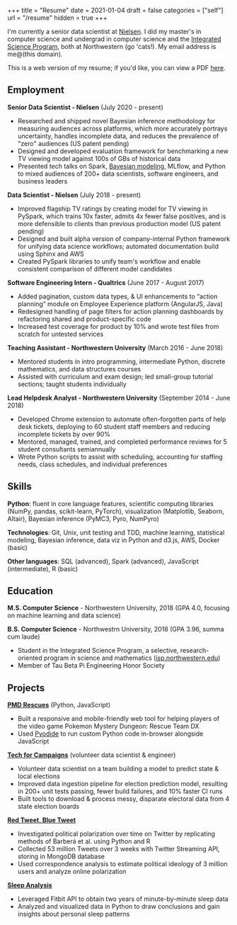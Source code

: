 +++
title = "Resume"
date = 2021-01-04
draft = false
categories = ["self"]
url = "/resume"
hidden = true
+++

<style type="text/css">.rich-text li {line-height: 1.5;}</style>

I'm currently a senior data scientist at [Nielsen](https://www.nielsen.com/us/en/solutions/nielsen-global-media/). I did my master's in computer science and undergrad in computer science and the [Integrated Science Program](httpqs://www.isp.northwestern.edu/), both at Northwestern (go 'cats!). My email address is me@(this domain).

<!--more-->

This is a web version of my resume; if you'd like, you can view a PDF [here](/resume.pdf).


## Employment
**Senior Data Scientist - Nielsen** (July 2020 - present)
 * Researched and shipped novel Bayesian inference methodology for measuring audiences across platforms, which more accurately portrays uncertainty, handles incomplete data, and reduces the prevalence of "zero" audiences (US patent pending)
 * Designed and developed evaluation framework for benchmarking a new TV viewing model against 100s of GBs of historical data
 * Presented tech talks on Spark, [Bayesian modeling](https://www.youtube.com/watch?v=v0PiWcnEpiw), MLflow, and Python to mixed audiences of 200+ data scientists, software engineers, and business leaders

**Data Scientist - Nielsen** (July 2018 - present)
 * Improved flagship TV ratings by creating model for TV viewing in PySpark, which trains 10x faster, admits 4x fewer false positives, and is more defensible to clients than previous production model (US patent pending)
 * Designed and built alpha version of company-internal Python framework for unifying data science workflows; automated documentation build using Sphinx and AWS
 * Created PySpark libraries to unify team's workflow and enable consistent comparison of different model candidates

**Software Engineering Intern - Qualtrics** (June 2017 - August 2017)
 * Added pagination, custom data types, & UI enhancements to “action planning” module on Employee Experience platform (AngularJS, Java)
 * Redesigned handling of page filters for action planning dashboards by refactoring shared and product-specific code
 * Increased test coverage for product by 10% and wrote test files from scratch for untested services

**Teaching Assistant - Northwestern University** (March 2016 - June 2018)
 * Mentored students in intro programming, intermediate Python, discrete mathematics, and data structures courses
 * Assisted with curriculum and exam design; led small-group tutorial sections; taught students individually

**Lead Helpdesk Analyst - Northwestern University**	(September 2014 - June 2018)
 * Developed Chrome extension to automate often-forgotten parts of help desk tickets, deploying to 60 student staff members and reducing incomplete tickets by over 90%
 * Mentored, managed, trained, and completed performance reviews for 5 student consultants semiannually
 * Wrote Python scripts to assist with scheduling, accounting for staffing needs, class schedules, and individual preferences


## Skills
**Python**: fluent in core language features, scientific computing libraries (NumPy, pandas, scikit-learn, PyTorch), visualization (Matplotlib, Seaborn, Altair), Bayesian inference (PyMC3, Pyro, NumPyro)

**Technologies**: Git, Unix, unit testing and TDD, machine learning, statistical modeling, Bayesian inference, data viz in Python and d3.js, AWS, Docker (basic)

**Other languages**: SQL (advanced), Spark (advanced), JavaScript (intermediate), R (basic)


## Education
**M.S. Computer Science** - Northwestern University, 2018 (GPA 4.0, focusing on machine learning and data science)

**B.S. Computer Science** - Northwestrn University, 2018 (GPA 3.96, summa cum laude)
 * Student in the Integrated Science Program, a selective, research-oriented program in science and mathematics ([isp.northwestern.edu](https://www.isp.northwestern.edu/))
 * Member of Tau Beta Pi Engineering Honor Society


## Projects
**[PMD Rescues](https://tusharc.dev/rescue)** (Python, JavaScript)
 * Built a responsive and mobile-friendly web tool for helping players of the video game Pokemon Mystery Dungeon: Rescue Team DX
 * Used [Pyodide](https://github.com/iodide-project/pyodide) to run custom Python code in-browser alongside JavaScript

**[Tech for Campaigns](https://techforcampaigns.org)** (volunteer data scientist & engineer)
 * Volunteer data scientist on a team building a model to predict state & local elections
 * Improved data ingestion pipeline for election prediction model, resulting in 200+ unit tests passing, fewer build failures, and 10% faster CI runs
 * Built tools to download & process messy, disparate electoral data from 4 state election boards

**[Red Tweet, Blue Tweet](https://github.com/tuchandra/red-tweet-blue-tweet)**
 * Investigated political polarization over time on Twitter by replicating methods of Barberá et al. using Python and R
 * Collected 53 million Tweets over 3 weeks with Twitter Streaming API, storing in MongoDB database
 * Used correspondence analysis to estimate political ideology of 3 million users and analyze online polarization

**[Sleep Analysis](https://github.com/tuchandra/sleep-analysis)**
 * Leveraged Fitbit API to obtain two years of minute-by-minute sleep data
 * Analyzed and visualized data in Python to draw conclusions and gain insights about personal sleep patterns
